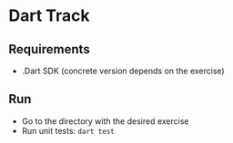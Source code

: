 # Dart Track

## Requirements
- .Dart SDK (concrete version depends on the exercise)

## Run
- Go to the directory with the desired exercise
- Run unit tests: `dart test`

